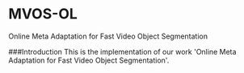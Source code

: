 # MVOS-OL
Online Meta Adaptation for Fast Video Object Segmentation

###Introduction
This is the implementation of our work 'Online Meta Adaptation for Fast Video Object Segmentation'.

